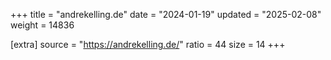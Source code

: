 +++
title = "andrekelling.de"
date = "2024-01-19"
updated = "2025-02-08"
weight = 14836

[extra]
source = "https://andrekelling.de/"
ratio = 44
size = 14
+++
